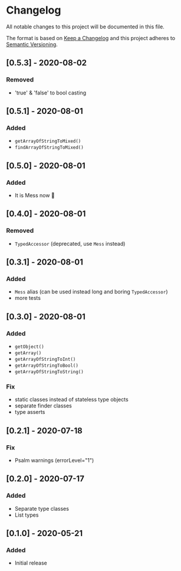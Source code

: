 # Changelog
All notable changes to this project will be documented in this file.

The format is based on [Keep a Changelog](http://keepachangelog.com/en/1.0.0/)
and this project adheres to [Semantic Versioning](http://semver.org/spec/v2.0.0.html).

## [0.5.3] - 2020-08-02
### Removed
- 'true' & 'false' to bool casting

## [0.5.1] - 2020-08-01
### Added
- `getArrayOfStringToMixed()`
- `findArrayOfStringToMixed()`

## [0.5.0] - 2020-08-01
### Added
- It is Mess now 🍺

## [0.4.0] - 2020-08-01
### Removed
- `TypedAccessor` (deprecated, use `Mess` instead)

## [0.3.1] - 2020-08-01
### Added
- `Mess` alias (can be used instead long and boring `TypedAccessor`)
- more tests

## [0.3.0] - 2020-08-01
### Added
- `getObject()`
- `getArray()`
- `getArrayOfStringToInt()`
- `getArrayOfStringToBool()`
- `getArrayOfStringToString()`

### Fix
- static classes instead of stateless type objects
- separate finder classes
- type asserts 

## [0.2.1] - 2020-07-18
### Fix
- Psalm warnings (errorLevel="1")

## [0.2.0] - 2020-07-17
### Added
- Separate type classes
- List types

## [0.1.0] - 2020-05-21
### Added
- Initial release